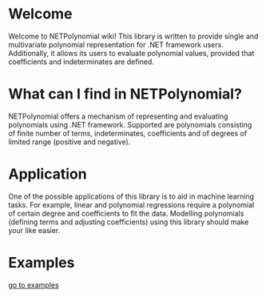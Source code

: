 # Welcome

Welcome to NETPolynomial wiki! This library is written to provide single and multivariate polynomial representation for .NET framework users. Additionally, it allows its users to evaluate polynomial values, provided that coefficients and indeterminates are defined.

# What can I find in NETPolynomial?

NETPolynomial offers a mechanism of representing and evaluating polynomials using .NET framework. Supported are polynomials consisting of finite number of terms, indeterminates, coefficients and of degrees of limited range (positive and negative).

# Application

One of the possible applications of this library is to aid in machine learning tasks. For example, linear and polynomial regressions require a polynomial of certain degree and coefficients to fit the data. Modelling polynomials (defining terms and adjusting coefficients) using this library should make your like easier.

# Examples

[go to examples](https://bitbucket.org/piotrjustyna/netpolynomial/wiki/Examples)
